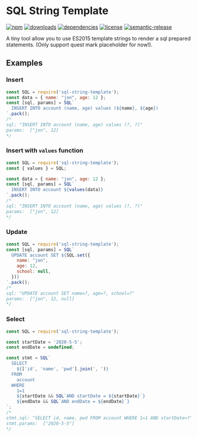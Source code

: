 # SQL String Template

[![npm](https://img.shields.io/npm/v/sql-string-template.svg?maxAge=2592000)](https://www.npmjs.com/package/sql-string-template)
[![downloads](https://img.shields.io/npm/dm/sql-string-template.svg?maxAge=2592000)](https://www.npmjs.com/package/sql-string-template)
[![dependencies](https://david-dm.org/leecjson/node-sql-string-template.svg)](https://david-dm.org/leecjson/node-sql-string-template)
[![license](https://img.shields.io/npm/l/sql-string-template.svg?maxAge=2592000)](https://github.com/leecjson/node-sql-string-template/blob/master/LICENSE.txt)
[![semantic-release](https://img.shields.io/badge/%20%20%F0%9F%93%A6%F0%9F%9A%80-semantic--release-e10079.svg)](https://github.com/semantic-release/semantic-release)

A tiny tool allow you to use ES2015 template strings to render a sql prepared statements. (Only support quest mark placeholder for now!).

## Examples

### Insert
```javascript
const SQL = require('sql-string-template');
const data = { name: "jon", age: 12 };
const [sql, params] = SQL`
  INSERT INTO account (name, age) values (${name}, ${age})
`.pack();
/*
sql: "INSERT INTO account (name, age) values (?, ?)"
params:  ["jon", 12]
*/
```

### Insert with ```values``` function
```javascript
const SQL = require('sql-string-template');
const { values } = SQL;

const data = { name: "jon", age: 12 };
const [sql, params] = SQL`
  INSERT INTO account ${values(data)}
`.pack();
/*
sql: "INSERT INTO account (name, age) values (?, ?)"
params:  ["jon", 12]
*/
```

### Update
```javascript
const SQL = require('sql-string-template');
const [sql, params] = SQL`
  UPDATE account SET ${SQL.set({
    name: "jon", 
    age: 12,
    school: null,
  })}
`.pack();
/*
sql: "UPDATE account SET name=?, age=?, school=?"
params:  ["jon", 12, null]
*/
```

### Select
```javascript
const SQL = require('sql-string-template');

const startDate = '2020-5-5';
const endDate = undefined;

const stmt = SQL`
  SELECT
    ${['id', 'name', 'pwd'].join(', ')}
  FROM
    account
  WHERE
    1=1
    ${startDate && SQL`AND startDate = ${startDate}`}
    ${endDate && SQL`AND endDate = ${endDate}`}
`;
/*
stmt.sql: "SELECT id, name, pwd FROM account WHERE 1=1 AND startDate=?"
stmt.params:  ["2020-5-5"]
*/
```